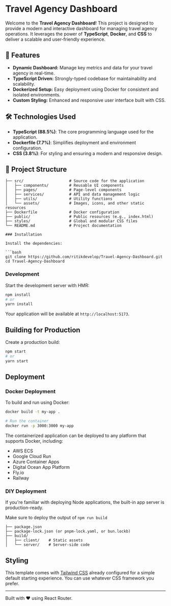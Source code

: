 # Travel Agency Dashboard

Welcome to the **Travel Agency Dashboard**! This project is designed to provide a modern and interactive dashboard for managing travel agency operations. It leverages the power of **TypeScript**, **Docker**, and **CSS** to deliver a scalable and user-friendly experience.

## 🚀 Features

- **Dynamic Dashboard:** Manage key metrics and data for your travel agency in real-time.
- **TypeScript Driven:** Strongly-typed codebase for maintainability and scalability.
- **Dockerized Setup:** Easy deployment using Docker for consistent and isolated environments.
- **Custom Styling:** Enhanced and responsive user interface built with CSS.

## 🛠️ Technologies Used

- **TypeScript (88.5%)**: The core programming language used for the application.
- **Dockerfile (7.7%)**: Simplifies deployment and environment configuration.
- **CSS (3.8%)**: For styling and ensuring a modern and responsive design.

## 📂 Project Structure

```plaintext
├── src/                    # Source code for the application
│   ├── components/         # Reusable UI components
│   ├── pages/              # Page-level components
│   ├── services/           # API and data management logic
│   ├── utils/              # Utility functions
│   └── assets/             # Images, icons, and other static resources
├── Dockerfile              # Docker configuration
├── public/                 # Public resources (e.g., index.html)
├── styles/                 # Global and modular CSS files
└── README.md               # Project documentation

### Installation

Install the dependencies:

```bash
git clone https://github.com/ritikdevelop/Travel-Agency-Dashboard.git
cd Travel-Agency-Dashboard
```

### Development

Start the development server with HMR:

```bash
npm install
# or
yarn install
```

Your application will be available at `http://localhost:5173`.

## Building for Production

Create a production build:

```bash
npm start
# or
yarn start
```

## Deployment

### Docker Deployment

To build and run using Docker:

```bash
docker build -t my-app .

# Run the container
docker run -p 3000:3000 my-app
```

The containerized application can be deployed to any platform that supports Docker, including:

- AWS ECS
- Google Cloud Run
- Azure Container Apps
- Digital Ocean App Platform
- Fly.io
- Railway

### DIY Deployment

If you're familiar with deploying Node applications, the built-in app server is production-ready.

Make sure to deploy the output of `npm run build`

```
├── package.json
├── package-lock.json (or pnpm-lock.yaml, or bun.lockb)
├── build/
│   ├── client/    # Static assets
│   └── server/    # Server-side code
```

## Styling

This template comes with [Tailwind CSS](https://tailwindcss.com/) already configured for a simple default starting experience. You can use whatever CSS framework you prefer.

---

Built with ❤️ using React Router.
